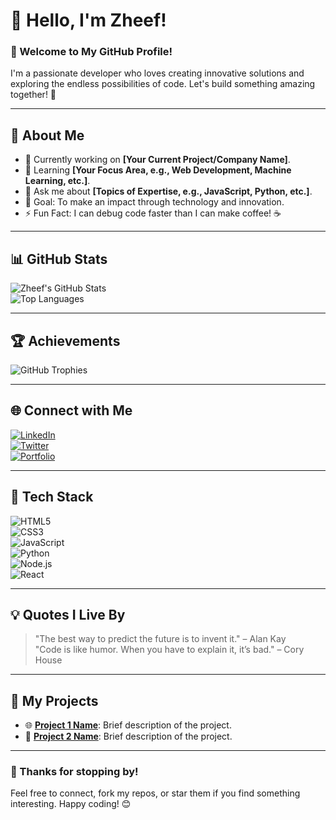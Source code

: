 # 👋 Hello, I'm Zheef!  

### 🌟 Welcome to My GitHub Profile!  
I'm a passionate developer who loves creating innovative solutions and exploring the endless possibilities of code. Let's build something amazing together! 🚀  

---

## 📖 About Me  
- 🔭 Currently working on **[Your Current Project/Company Name]**.  
- 🌱 Learning **[Your Focus Area, e.g., Web Development, Machine Learning, etc.]**.  
- 💬 Ask me about **[Topics of Expertise, e.g., JavaScript, Python, etc.]**.  
- 🎯 Goal: To make an impact through technology and innovation.  
- ⚡ Fun Fact: I can debug code faster than I can make coffee! ☕  

---

## 📊 GitHub Stats  
![Zheef's GitHub Stats](https://github-readme-stats.vercel.app/api?username=Zheef&show_icons=true&theme=radical)  
![Top Languages](https://github-readme-stats.vercel.app/api/top-langs/?username=Zheef&layout=compact&theme=radical)  

---

## 🏆 Achievements  
![GitHub Trophies](https://github-profile-trophy.vercel.app/?username=Zheef&theme=radical&row=1&no-bg=true&margin-w=15)  

---

## 🌐 Connect with Me  
[![LinkedIn](https://img.shields.io/badge/LinkedIn-blue?logo=linkedin&logoColor=white)](https://linkedin.com/in/Zheef)  
[![Twitter](https://img.shields.io/badge/Twitter-1DA1F2?logo=twitter&logoColor=white)](https://twitter.com/Zheef)  
[![Portfolio](https://img.shields.io/badge/Portfolio-black?logo=firefox&logoColor=white)](https://zheef-portfolio.com)  

---

## 🔧 Tech Stack  
![HTML5](https://img.shields.io/badge/-HTML5-E34F26?style=flat-square&logo=html5&logoColor=white)  
![CSS3](https://img.shields.io/badge/-CSS3-1572B6?style=flat-square&logo=css3&logoColor=white)  
![JavaScript](https://img.shields.io/badge/-JavaScript-F7DF1E?style=flat-square&logo=javascript&logoColor=black)  
![Python](https://img.shields.io/badge/-Python-3776AB?style=flat-square&logo=python&logoColor=white)  
![Node.js](https://img.shields.io/badge/-Node.js-339933?style=flat-square&logo=node.js&logoColor=white)  
![React](https://img.shields.io/badge/-React-61DAFB?style=flat-square&logo=react&logoColor=black)  

---

## 💡 Quotes I Live By  
> "The best way to predict the future is to invent it." – Alan Kay  
> "Code is like humor. When you have to explain it, it’s bad." – Cory House  

---

## 🚀 My Projects  
- 🌐 **[Project 1 Name](https://github.com/Zheef/project1)**: Brief description of the project.  
- 📱 **[Project 2 Name](https://github.com/Zheef/project2)**: Brief description of the project.  

---

### 🎉 Thanks for stopping by!  
Feel free to connect, fork my repos, or star them if you find something interesting. Happy coding! 😊
